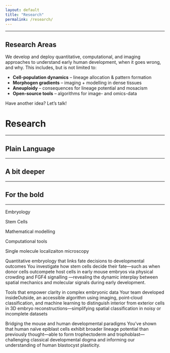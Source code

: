 ```yaml
---
layout: default
title: "Research"
permalink: /research/
---
```


---

## Research Areas

We develop and deploy quantitative, computational, and imaging approaches to understand early human development, when it goes wrong, and why.
This includes, but is not limited to:

- **Cell-population dynamics** – lineage allocation & pattern formation  
- **Morphogen gradients** – imaging + modelling in dense tissues  
- **Aneuploidy** – consequences for lineage potential and mosacism  
- **Open-source tools** – algorithms for image- and omics-data  

Have another idea? Let’s talk!


# **Research**
---

## Plain Language
---

## A bit deeper
---

## For the bold
---


Embryology

Stem Cells

Mathematical modelling

Computational tools

Single molecule localizaiton microscopy



Quantitative embryology that links fate decisions to developmental outcomes
You investigate how stem cells decide their fate—such as when donor cells outcompete host cells in early mouse embryos via physical crowding and FGF4 signalling —revealing the dynamic interplay between spatial mechanics and molecular signals during early development.

Tools that empower clarity in complex embryonic data
Your team developed insideOutside, an accessible algorithm using imaging, point‑cloud classification, and machine learning to distinguish interior from exterior cells in 3D embryo reconstructions—simplifying spatial classification in noisy or incomplete datasets

Bridging the mouse and human developmental paradigms
You’ve shown that human naïve epiblast cells exhibit broader lineage potential than previously thought—able to form trophectoderm and trophoblast—challenging classical developmental dogma and informing our understanding of human blastocyst plasticity.